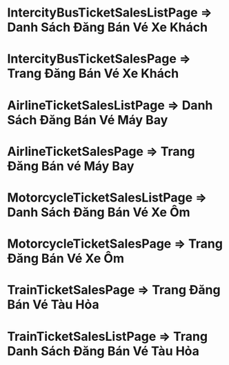 # IntercityBusTicketSalesListPage => Danh Sách Đăng Bán Vé Xe Khách
# IntercityBusTicketSalesPage => Trang Đăng Bán Vé Xe Khách
# AirlineTicketSalesListPage => Danh Sách Đăng Bán Vé Máy Bay
# AirlineTicketSalesPage => Trang Đăng Bán vé Máy Bay
# MotorcycleTicketSalesListPage => Danh Sách Đăng Bán Vé Xe Ôm
# MotorcycleTicketSalesPage => Trang Đăng Bán Vé Xe Ôm
# TrainTicketSalesPage => Trang Đăng Bán Vé Tàu Hỏa
# TrainTicketSalesListPage => Trang Danh Sách Đăng Bán Vé Tàu Hỏa
